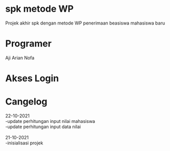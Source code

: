 # spk metode WP
Projek akhir spk dengan metode WP penerimaan beasiswa mahasiswa baru
<br/>

# Programer
Aji Arian Nofa
<br/>

# Akses Login


# Cangelog
22-10-2021 <br/>
-update perhitungan input nilai mahasiswa <br/>
-update perhitungan input data nilai <br/><br/>
21-10-2021 <br/>
-inisialisasi projek <br/><br/>



